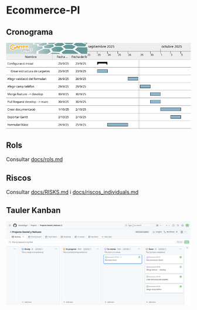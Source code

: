 # Ecommerce-PI
## Cronograma
![Gantt inicial](./docs/gantt-SA1.png)

## Rols
Consultar [docs/rols.md](./docs/rols.md)

## Riscos
Consultar [docs/RISKS.md](./docs/RISKS.md) i [docs/riscos_individuals.md](./docs/riscos_individuals.md)

## Tauler Kanban
![Kanban](./docs/kanban-captura.png)
